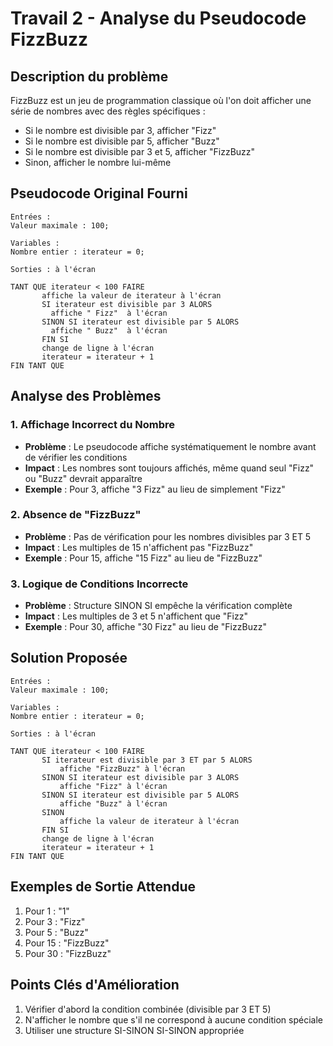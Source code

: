 # Travail 2 - Analyse du Pseudocode FizzBuzz

## Description du problème
FizzBuzz est un jeu de programmation classique où l'on doit afficher une série de nombres avec des règles spécifiques :
- Si le nombre est divisible par 3, afficher "Fizz"
- Si le nombre est divisible par 5, afficher "Buzz"
- Si le nombre est divisible par 3 et 5, afficher "FizzBuzz"
- Sinon, afficher le nombre lui-même

## Pseudocode Original Fourni
```pseudocode
Entrées :
Valeur maximale : 100;

Variables :
Nombre entier : iterateur = 0;

Sorties : à l'écran

TANT QUE iterateur < 100 FAIRE
       affiche la valeur de iterateur à l'écran
       SI iterateur est divisible par 3 ALORS
         affiche " Fizz"  à l'écran
       SINON SI iterateur est divisible par 5 ALORS
         affiche " Buzz"  à l'écran
       FIN SI
       change de ligne à l'écran
       iterateur = iterateur + 1
FIN TANT QUE
```

## Analyse des Problèmes

### 1. Affichage Incorrect du Nombre
- **Problème** : Le pseudocode affiche systématiquement le nombre avant de vérifier les conditions
- **Impact** : Les nombres sont toujours affichés, même quand seul "Fizz" ou "Buzz" devrait apparaître
- **Exemple** : Pour 3, affiche "3 Fizz" au lieu de simplement "Fizz"

### 2. Absence de "FizzBuzz"
- **Problème** : Pas de vérification pour les nombres divisibles par 3 ET 5
- **Impact** : Les multiples de 15 n'affichent pas "FizzBuzz"
- **Exemple** : Pour 15, affiche "15 Fizz" au lieu de "FizzBuzz"

### 3. Logique de Conditions Incorrecte
- **Problème** : Structure SINON SI empêche la vérification complète
- **Impact** : Les multiples de 3 et 5 n'affichent que "Fizz"
- **Exemple** : Pour 30, affiche "30 Fizz" au lieu de "FizzBuzz"

## Solution Proposée
```pseudocode
Entrées :
Valeur maximale : 100;

Variables :
Nombre entier : iterateur = 0;

Sorties : à l'écran

TANT QUE iterateur < 100 FAIRE
       SI iterateur est divisible par 3 ET par 5 ALORS
           affiche "FizzBuzz" à l'écran
       SINON SI iterateur est divisible par 3 ALORS
           affiche "Fizz" à l'écran
       SINON SI iterateur est divisible par 5 ALORS
           affiche "Buzz" à l'écran
       SINON
           affiche la valeur de iterateur à l'écran
       FIN SI
       change de ligne à l'écran
       iterateur = iterateur + 1
FIN TANT QUE
```

## Exemples de Sortie Attendue
1. Pour 1 : "1"
2. Pour 3 : "Fizz"
3. Pour 5 : "Buzz"
4. Pour 15 : "FizzBuzz"
5. Pour 30 : "FizzBuzz"

## Points Clés d'Amélioration
1. Vérifier d'abord la condition combinée (divisible par 3 ET 5)
2. N'afficher le nombre que s'il ne correspond à aucune condition spéciale
3. Utiliser une structure SI-SINON SI-SINON appropriée